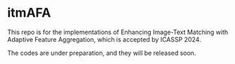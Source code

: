 # itmAFA
This repo is for the implementations of Enhancing Image-Text Matching with Adaptive Feature Aggregation, which is accepted by ICASSP 2024.

The codes are under preparation, and they will be released soon. 
